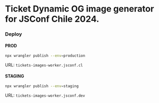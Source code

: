 # Ticket Dynamic OG image generator for JSConf Chile 2024.

### Deploy

#### PROD

```BASH
npx wrangler publish --env=production
```

URL: `tickets-images-worker.jsconf.cl`

#### STAGING

```BASH
npx wrangler publish --env=staging
```

URL: `tickets-images-worker.jsconf.dev`
